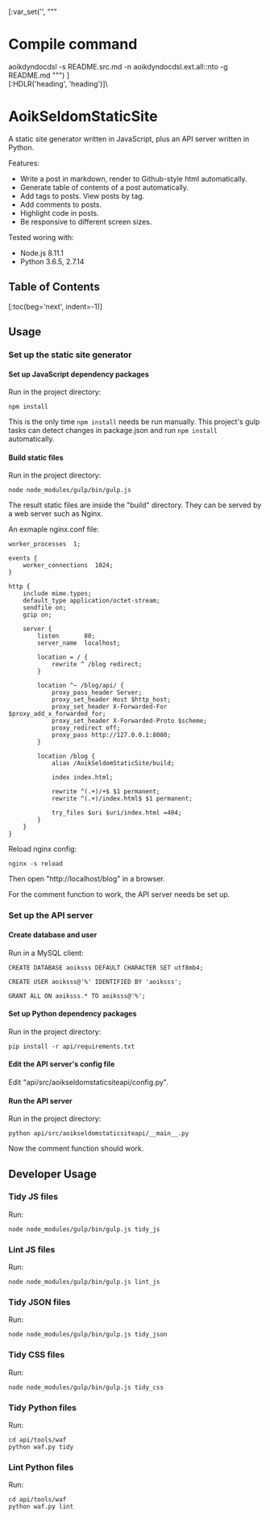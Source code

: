 [:var_set('', """
# Compile command
aoikdyndocdsl -s README.src.md -n aoikdyndocdsl.ext.all::nto -g README.md
""")
]\
[:HDLR('heading', 'heading')]\
# AoikSeldomStaticSite
A static site generator written in JavaScript, plus an API server written in
Python.

Features:
- Write a post in markdown, render to Github-style html automatically.
- Generate table of contents of a post automatically.
- Add tags to posts. View posts by tag.
- Add comments to posts.
- Highlight code in posts.
- Be responsive to different screen sizes.

Tested woring with:
- Node.js 8.11.1
- Python 3.6.5, 2.7.14

## Table of Contents
[:toc(beg='next', indent=-1)]

## Usage

### Set up the static site generator

#### Set up JavaScript dependency packages
Run in the project directory:
```
npm install
```

This is the only time `npm install` needs be run manually. This project's gulp
tasks can detect changes in package.json and run `npm install` automatically.

#### Build static files
Run in the project directory:
```
node node_modules/gulp/bin/gulp.js
```

The result static files are inside the "build" directory. They can be served
by a web server such as Nginx.

An exmaple nginx.conf file:
```
worker_processes  1;

events {
    worker_connections  1024;
}

http {
    include mime.types;
    default_type application/octet-stream;
    sendfile on;
    gzip on;

    server {
        listen       80;
        server_name  localhost;

        location = / {
            rewrite ^ /blog redirect;
        }

        location ^~ /blog/api/ {
            proxy_pass_header Server;
            proxy_set_header Host $http_host;
            proxy_set_header X-Forwarded-For $proxy_add_x_forwarded_for;
            proxy_set_header X-Forwarded-Proto $scheme;
            proxy_redirect off;
            proxy_pass http://127.0.0.1:8080;
        }

        location /blog {
            alias /AoikSeldomStaticSite/build;

            index index.html;

            rewrite ^(.+)/+$ $1 permanent;
            rewrite ^(.+)/index.html$ $1 permanent;

            try_files $uri $uri/index.html =404;
        }
    }
}
```

Reload nginx config:
```
nginx -s reload
```

Then open "http://localhost/blog" in a browser.

For the comment function to work, the API server needs be set up.

### Set up the API server

#### Create database and user
Run in a MySQL client:
```
CREATE DATABASE aoiksss DEFAULT CHARACTER SET utf8mb4;

CREATE USER aoiksss@'%' IDENTIFIED BY 'aoiksss';

GRANT ALL ON aoiksss.* TO aoiksss@'%';
```

#### Set up Python dependency packages
Run in the project directory:
```
pip install -r api/requirements.txt
```

#### Edit the API server's config file
Edit "api/src/aoikseldomstaticsiteapi/config.py".

#### Run the API server
Run in the project directory:
```
python api/src/aoikseldomstaticsiteapi/__main__.py
```

Now the comment function should work.

## Developer Usage

### Tidy JS files
Run:
```
node node_modules/gulp/bin/gulp.js tidy_js
```

### Lint JS files
Run:
```
node node_modules/gulp/bin/gulp.js lint_js
```

### Tidy JSON files
Run:
```
node node_modules/gulp/bin/gulp.js tidy_json
```

### Tidy CSS files
Run:
```
node node_modules/gulp/bin/gulp.js tidy_css
```

### Tidy Python files
Run:
```
cd api/tools/waf
python waf.py tidy
```

### Lint Python files
Run:
```
cd api/tools/waf
python waf.py lint
```
